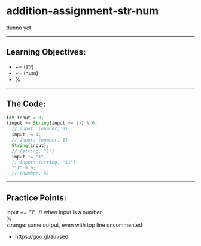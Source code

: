 # addition-assignment-str-num


dunno yet

___

## Learning Objectives: 

* += (str) 
* += (num) 
* %

___

## The Code:

```js
let input = 0;
(input += String(input += 1)) % 6;
  // input: (number, 0)
  input += 1;
  // input: (number, 1)
  String(input);
  // (string, "1")
  input += "1";
  // input: (string, "11")
  "11" % 6;
  // (number, 5)
```

___

## Practice Points:

input += "1"; // when input is a number  
%  
strange: same output, even with top line uncommented  
* https://goo.gl/auvsed

